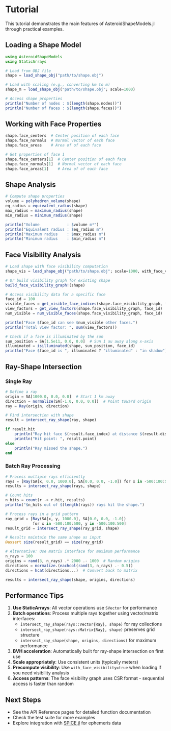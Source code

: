 # Tutorial

This tutorial demonstrates the main features of AsteroidShapeModels.jl through practical examples.

## Loading a Shape Model

```julia
using AsteroidShapeModels
using StaticArrays

# Load from OBJ file
shape = load_shape_obj("path/to/shape.obj")

# Load with scaling (e.g., converting km to m)
shape_m = load_shape_obj("path/to/shape.obj"; scale=1000)

# Access shape properties
println("Number of nodes : $(length(shape.nodes))")
println("Number of faces : $(length(shape.faces))")
```

## Working with Face Properties

```julia
shape.face_centers  # Center position of each face
shape.face_normals  # Normal vector of each face
shape.face_areas    # Area of of each face

# Get properties of face 1
shape.face_centers[1]  # Center position of each face
shape.face_normals[1]  # Normal vector of each face
shape.face_areas[1]    # Area of of each face
```

## Shape Analysis

```julia
# Compute shape properties
volume = polyhedron_volume(shape)
eq_radius = equivalent_radius(shape)
max_radius = maximum_radius(shape)
min_radius = minimum_radius(shape)

println("Volume            : $volume m³")
println("Equivalent radius : $eq_radius m")
println("Maximum radius    : $max_radius m")
println("Minimum radius    : $min_radius m")
```

## Face Visibility Analysis

```julia
# Load shape with face visibility computation
shape_vis = load_shape_obj("path/to/shape.obj"; scale=1000, with_face_visibility=true)

# Or build visibility graph for existing shape
build_face_visibility_graph!(shape)

# Access visibility data for a specific face
face_id = 100
visible_faces = get_visible_face_indices(shape.face_visibility_graph, face_id)
view_factors = get_view_factors(shape.face_visibility_graph, face_id)
num_visible = num_visible_faces(shape.face_visibility_graph, face_id)

println("Face $face_id can see $num_visible other faces.")
println("Total view factor: ", sum(view_factors))

# Check if a face is illuminated by the sun
sun_position = SA[1.5e11, 0.0, 0.0]  # Sun 1 au away along x-axis
illuminated = isilluminated(shape, sun_position, face_id)
println("Face $face_id is ", illuminated ? "illuminated" : "in shadow")
```

## Ray-Shape Intersection

### Single Ray

```julia
# Define a ray
origin = SA[1000.0, 0.0, 0.0]  # Start 1 km away
direction = normalize(SA[-1.0, 0.0, 0.0])  # Point toward origin
ray = Ray(origin, direction)

# Find intersection with shape
result = intersect_ray_shape(ray, shape)

if result.hit
    println("Ray hit face $(result.face_index) at distance $(result.distance).")
    println("Hit point: ", result.point)
else
    println("Ray missed the shape.")
end
```

### Batch Ray Processing

```julia
# Process multiple rays efficiently
rays = [Ray(SA[x, 0.0, 1000.0], SA[0.0, 0.0, -1.0]) for x in -500:100:500]
results = intersect_ray_shape(rays, shape)

# Count hits
n_hits = count(r -> r.hit, results)
println("$n_hits out of $(length(rays)) rays hit the shape.")

# Process rays in a grid pattern
ray_grid = [Ray(SA[x, y, 1000.0], SA[0.0, 0.0, -1.0]) 
            for x in -500:100:500, y in -500:100:500]
result_grid = intersect_ray_shape(ray_grid, shape)

# Results maintain the same shape as input
@assert size(result_grid) == size(ray_grid)

# Alternative: Use matrix interface for maximum performance
n_rays = 100
origins = rand(3, n_rays) .* 2000 .- 1000  # Random origins
directions = normalize.(eachcol(rand(3, n_rays) .- 0.5))
directions = hcat(directions...)  # Convert back to matrix

results = intersect_ray_shape(shape, origins, directions)
```

## Performance Tips

1. **Use StaticArrays**: All vector operations use `SVector` for performance
2. **Batch operations**: Process multiple rays together using vector/matrix interfaces:
   - `intersect_ray_shape(rays::Vector{Ray}, shape)` for ray collections
   - `intersect_ray_shape(rays::Matrix{Ray}, shape)` preserves grid structure
   - `intersect_ray_shape(shape, origins, directions)` for maximum performance
3. **BVH acceleration**: Automatically built for ray-shape intersection on first use
4. **Scale appropriately**: Use consistent units (typically meters)
5. **Precompute visibility**: Use `with_face_visibility=true` when loading if you need visibility analysis
6. **Access patterns**: The face visibility graph uses CSR format - sequential access is faster than random

## Next Steps

- See the API Reference pages for detailed function documentation
- Check the test suite for more examples
- Explore integration with [SPICE.jl](https://github.com/JuliaAstro/SPICE.jl) for ephemeris data
